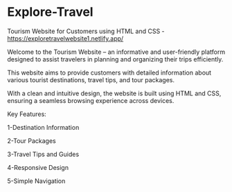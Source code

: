 # Explore-Travel
Tourism Website for Customers using HTML and CSS - https://exploretravelwebsite1.netlify.app/ 

Welcome to the Tourism Website – an informative and user-friendly platform designed to assist travelers in planning and organizing their trips efficiently.

This website aims to provide customers with detailed information about various tourist destinations, travel tips, and tour packages.

With a clean and intuitive design, the website is built using HTML and CSS, ensuring a seamless browsing experience across devices.

Key Features:

1-Destination Information

2-Tour Packages

3-Travel Tips and Guides

4-Responsive Design

5-Simple Navigation
